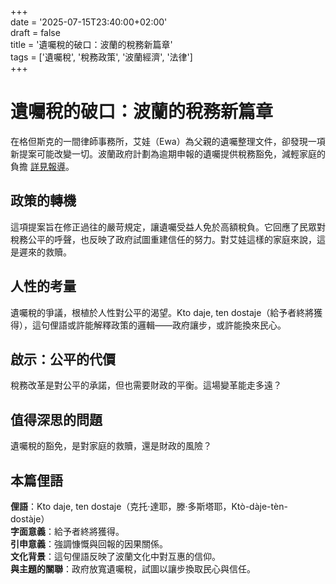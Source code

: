 +++  
date = '2025-07-15T23:40:00+02:00'  
draft = false  
title = '遺囑稅的破口：波蘭的稅務新篇章'  
tags = ['遺囑稅', '稅務政策', '波蘭經濟', '法律']  
+++


# 遺囑稅的破口：波蘭的稅務新篇章

在格但斯克的一間律師事務所，艾娃（Ewa）為父親的遺囑整理文件，卻發現一項新提案可能改變一切。波蘭政府計劃為逾期申報的遺囑提供稅務豁免，減輕家庭的負擔 [詳見報導](https://www.bankier.pl/wiadomosc/Spadkobiercy-uzyskaja-zwolnienie-z-podatku-po-terminie-zgloszenia-Jest-projekt-8979435.html)。

## 政策的轉機

這項提案旨在修正過往的嚴苛規定，讓遺囑受益人免於高額稅負。它回應了民眾對稅務公平的呼聲，也反映了政府試圖重建信任的努力。對艾娃這樣的家庭來說，這是遲來的救贖。

## 人性的考量

遺囑稅的爭議，根植於人性對公平的渴望。Kto daje, ten dostaje（給予者終將獲得），這句俚語或許能解釋政策的邏輯——政府讓步，或許能換來民心。

## 啟示：公平的代價

稅務改革是對公平的承諾，但也需要財政的平衡。這場變革能走多遠？

## 值得深思的問題

遺囑稅的豁免，是對家庭的救贖，還是財政的風險？

## 本篇俚語

**俚語**：Kto daje, ten dostaje（克托·達耶，滕·多斯塔耶，Ktò-dàje-tèn-dostàje）  
**字面意義**：給予者終將獲得。  
**引申意義**：強調慷慨與回報的因果關係。  
**文化背景**：這句俚語反映了波蘭文化中對互惠的信仰。  
**與主題的關聯**：政府放寬遺囑稅，試圖以讓步換取民心與信任。
